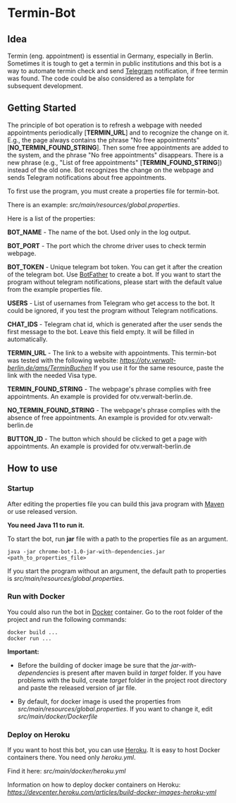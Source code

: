 # Termin-Bot
## Idea
Termin (eng. appointment) is essential in Germany, especially in Berlin.
Sometimes it is tough to get a termin in public institutions and
this bot is a way to automate termin check and
send [Telegram](https://en.wikipedia.org/wiki/Telegram_(software)) notification, if free
termin was found.
The code could be also considered as a template for subsequent development.
## Getting Started
The principle of bot operation is to refresh a webpage with needed appointments periodically
[**TERMIN_URL**] and to recognize the change on it. E.g., the page always contains 
the phrase "No free appointments" [**NO_TERMIN_FOUND_STRING**].
Then some free appointments are added to the system,
and the phrase "No free appointments" disappears. There is a new phrase 
(e.g., "List of free appointments" [**TERMIN_FOUND_STRING**]) instead of the old one.
Bot recognizes the change on the webpage and sends Telegram notifications about free appointments.


To first use the program, you must create a properties file for termin-bot.

There is an example: _src/main/resources/global.properties_.

Here is a list of the properties:

**BOT_NAME** - The name of the bot. Used only in the log output. 

**BOT_PORT** - The port which the chrome driver uses to check termin webpage.

**BOT_TOKEN** - Unique telegram bot token. You can get it after the creation of the telegram bot. 
Use [BotFather](https://telegram.me/BotFather) to create a bot. If you want to start the program without 
telegram notifications, please start with the default value from the example properties file.

**USERS** - List of usernames from Telegram who get access to the bot. It could be ignored,
if you test the program without Telegram notifications.

**CHAT_IDS** - Telegram chat id, which is generated after the user sends the first message to the bot. Leave this field empty. It will be filled in automatically.

**TERMIN_URL**  - The link to a website with appointments. This termin-bot was tested with the following website:
_https://otv.verwalt-berlin.de/ams/TerminBuchen_ 
If you use it for the same resource, paste the link with the needed Visa type.

**TERMIN_FOUND_STRING** - The webpage's phrase complies with free appointments.
An example is provided for otv.verwalt-berlin.de.

**NO_TERMIN_FOUND_STRING** - The webpage's phrase complies with the absence of free appointments.
An example is provided for otv.verwalt-berlin.de

**BUTTON_ID** - The button which should be clicked to get a page with appointments.
An example is provided for otv.verwalt-berlin.de

## How to use
### Startup
After editing the properties file you can build this java program with [Maven](https://maven.apache.org/) or use
released version.

**You need Java 11 to run it.** 

To start the bot, run **jar** file with a path to the properties file as an argument.
```
java -jar chrome-bot-1.0-jar-with-dependencies.jar <path_to_properties_file>
```

If you start the program without an argument, the default path to properties is _src/main/resources/global.properties_.

### Run with Docker
You could also run the bot in [Docker](https://www.docker.com/) container.
Go to the root folder of the project and run the following commands:

```
docker build ...
docker run ...
```

**Important:** 
- Before the building of docker image be sure that the _jar-with-dependencies_ is present after maven build in 
_target_ folder. If you have problems with the build, create _target_ folder in the project root directory and paste the released 
version of jar file.

- By default, for docker image is used the properties from _src/main/resources/global.properties_. If you want to change 
  it, edit _src/main/docker/Dockerfile_
  
### Deploy on Heroku
If you want to host this bot, you can use [Heroku](https://heroku.com).
It is easy to host Docker containers there. You need only _heroku.yml_.

Find it here: _src/main/docker/heroku.yml_

Information on how to deploy docker containers on Heroku:
_https://devcenter.heroku.com/articles/build-docker-images-heroku-yml_
